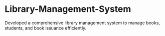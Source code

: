 # Library-Management-System
Developed a comprehensive library management system to manage books, students, and book issuance efficiently.
